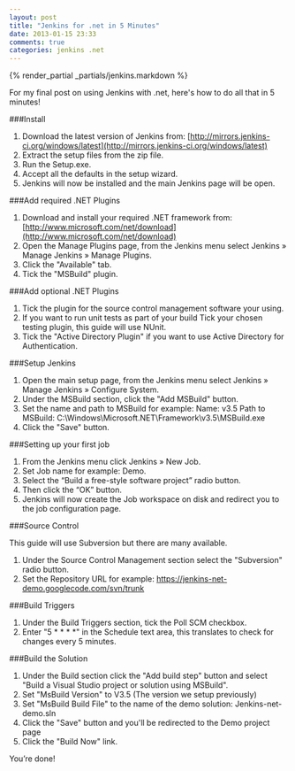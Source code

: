 ```yaml
---
layout: post
title: "Jenkins for .net in 5 Minutes"
date: 2013-01-15 23:33
comments: true
categories: jenkins .net
---
```

{% render_partial _partials/jenkins.markdown %}

For my final post on using Jenkins with .net, here's how to do all that in 5
minutes!

###Install

1. Download the latest version of Jenkins from:
   [http://mirrors.jenkins-ci.org/windows/latest](http://mirrors.jenkins-ci.org/windows/latest)
2. Extract the setup files from the zip file.
3. Run the Setup.exe.
4. Accept all the defaults in the setup wizard.
5. Jenkins will now be installed and the main Jenkins page will be open.

###Add required .NET Plugins

1. Download and install your required .NET framework from:
   [http://www.microsoft.com/net/download](http://www.microsoft.com/net/download)
2. Open the Manage Plugins page, from the Jenkins menu select Jenkins » Manage
   Jenkins » Manage Plugins.
3. Click the "Available" tab.
4. Tick the "MSBuild" plugin.

###Add optional .NET Plugins

1. Tick the plugin for the source control management software your using.
2. If you want to run unit tests as part of your build Tick your chosen testing
   plugin, this guide will use NUnit.
3. Tick the "Active Directory Plugin" if you want to use Active Directory for
   Authentication.

###Setup Jenkins

1. Open the main setup page, from the Jenkins menu select Jenkins » Manage
   Jenkins » Configure System.
2. Under the MSBuild section, click the "Add MSBuild" button.
3. Set the name and path to MSBuild for example:
   Name: v3.5
   Path to MSBuild: C:\Windows\Microsoft.NET\Framework\v3.5\MSBuild.exe
4. Click the "Save" button.

###Setting up your first job

1. From the Jenkins menu click Jenkins » New Job.
2. Set Job name for example: Demo.
3. Select the “Build a free-style software project” radio button.
4. Then click the “OK” button.
5. Jenkins will now create the Job workspace on disk and redirect you to the
   job configuration page.

###Source Control

This guide will use Subversion but there are many available.

1. Under the Source Control Management section select the "Subversion" radio
   button.
2. Set the Repository URL for example:
   https://jenkins-net-demo.googlecode.com/svn/trunk

###Build Triggers

1. Under the Build Triggers section, tick the Poll SCM checkbox.
2. Enter "5 * * * *" in the Schedule text area, this translates to check for
   changes every 5 minutes.

###Build the Solution

1. Under the Build section click the "Add build step" button and select "Build
   a Visual Studio project or solution using MSBuild".
2. Set "MsBuild Version" to V3.5 (The version we setup previously)
3. Set "MsBuild Build File" to the name of the demo solution:
   Jenkins-net-demo.sln
4. Click the "Save" button and you'll be redirected to the Demo project page
5. Click the "Build Now" link.

You’re done!
